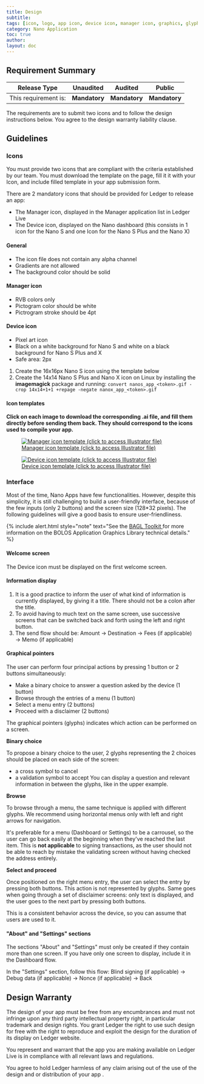 ```yaml
---
title: Design
subtitle:
tags: [icon, logo, app icon, device icon, manager icon, graphics, glyphs]
category: Nano Application
toc: true
author:
layout: doc
---
```


## Requirement Summary

|    Release Type       |          Unaudited     |          Audited       |          Public        |
|-----------------------|------------------------|------------------------|------------------------|
|  This requirement is: |    <b>Mandatory</b>    |   <b>Mandatory</b>     |   <b>Mandatory</b>     |


The requirements are to submit two icons and to follow the design instructions below. You agree to the design warranty liability clause.

## Guidelines

### Icons

You must provide two icons that are compliant with the criteria established by our team.
You must download the template on the page, fill it it with your Icon, and include filled template in your app submission form.

There are 2 mandatory icons that should be provided for Ledger to release an app:

-   The Manager icon, displayed in the Manager application list in Ledger Live
-   The Device icon, displayed on the Nano dashboard (this consists in 1 icon for the Nano S and one Icon for the Nano S Plus and the Nano X)

#### General

- The icon file does not contain any alpha channel
- Gradients are not allowed
- The background color should be solid

#### Manager icon

- RVB colors only
- Pictogram color should be white
- Pictrogram stroke should be 4pt

#### Device icon

- Pixel art icon
- Black on a white background for Nano S and white on a black background for Nano S Plus and X
- Safe area: 2px

1. Create the 16x16px Nano S icon using the template below
2. Create the 14x14 Nano S Plus and Nano X icon on Linux by installing the **imagemagick** package and running: `convert nanos_app_<token>.gif -crop 14x14+1+1 +repage -negate nanox_app_<token>.gif`

#### Icon templates

**Click on each image to download the corresponding .ai file, and fill them directly before sending them back. They should correspond to the icons used to compile your app.**

<!-- ------------- Image ------------- -->
<!-- --------------------------------- -->
<figure>
<a href="https://drive.google.com/a/ledger.fr/file/d/1OOAZWlnLlBSpScPnF5NGJ4AfczB3D591/view?usp=sharing" title="Manager template">
<img src="../images/manager-icon-template.png" class="align-center" alt="Manager icon template (click to access Illustrator file)" /><figcaption aria-hidden="true">Manager icon template (click to access Illustrator file)</figcaption>
</a>
</figure>

<!-- ------------- Image ------------- -->
<!-- --------------------------------- -->
<figure>
<a href="https://drive.google.com/a/ledger.fr/file/d/1FVUWDGYPvLuyiwDFgGYiwfwk7YGsxzJ0/view?usp=sharing" title="Device template">
<img src="../images/nano-icon-template.png" class="align-center" alt="Device icon template (click to access Illustrator file)" /><figcaption aria-hidden="true">Device icon template (click to access Illustrator file)</figcaption>
</a>
</figure>


### Interface

Most of the time, Nano Apps have few functionalities. However, despite this simplicity, it is still challenging to build a user-friendly interface, because of the few inputs (only 2 buttons) and the screen size (128\*32 pixels). The following guidelines will give a good basis to ensure user-friendliness.

<!--  -->
{% include alert.html style="note" text="See the <a href='../low-level-display-management' class='alert-link'> BAGL Toolkit </a> for more information on the BOLOS Application Graphics Library technical details." %}
<!--  -->

#### Welcome screen

The Device icon must be displayed on the first welcome screen.

#### Information display

1. It is a good practice to inform the user of what kind of information is currently displayed, by giving it a title. There should not be a colon after the title.
2. To avoid having to much text on the same screen, use successive screens that can be switched back and forth using the left and right button.
3. The send flow should be: Amount → Destination → Fees (if applicable) → Memo (if applicable)


#### Graphical pointers

The user can perform four principal actions by pressing 1 button or 2 buttons simultaneously:
-   Make a binary choice to answer a question asked by the device (1 button)
-   Browse through the entries of a menu (1 button)
-   Select a menu entry (2 buttons)
-   Proceed with a disclaimer (2 buttons)

The graphical pointers (glyphs) indicates which action can be performed on a screen.

**Binary choice**

To propose a binary choice to the user, 2 glyphs representing the 2 choices should be placed on each side of the screen:
- a cross symbol to cancel 
- a validation symbol to accept 
You can display a question and relevant information in between the glyphs, like in the upper example.

**Browse**

To browse through a menu, the same technique is applied with different glyphs. We recommend using horizontal menus only with left and right arrows for navigation.

It's preferable for a menu (Dashboard or Settings) to be a carrousel, so the user can go back easily at the beginning when they've reached the last item. This is **not applicable** to signing transactions, as the user should not be able to reach by mistake the validating screen without having checked the address entirely.


**Select and proceed**

Once positioned on the right menu entry, the user can select the entry by pressing both buttons. This action is not represented by glyphs. Same goes when going through a set of disclaimer screens: only text is displayed, and the user goes to the next part by pressing both buttons. 

This is a consistent behavior across the device, so you can assume that users are used to it.

#### "About" and "Settings" sections

The sections "About" and "Settings" must only be created if they contain more than one screen. If you have only one screen to display, include it in the Dashboard flow.

In the "Settings" section, follow this flow: Blind signing (if applicable) → Debug data (if applicable) → Nonce (if applicable) → Back

## Design Warranty

The design of your app must be free from any encumbrances and must not infringe upon any third party intellectual property right, in particular trademark and design rights. You grant Ledger the right to use such design for free with the right to reproduce and exploit the design for the duration of its display on Ledger website.

You represent and warrant that the app you are making available on Ledger Live is in compliance with all relevant laws and regulations.

You agree to hold Ledger harmless of any claim arising out of the use of the design and or distribution of your app .

